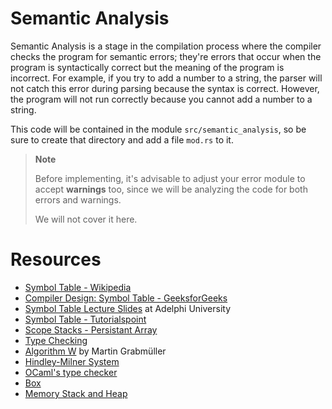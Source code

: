 # Semantic Analysis

Semantic Analysis is a stage in the compilation process where the compiler checks the program for semantic errors; they're errors that occur when the program is syntactically correct but the meaning of the program is incorrect. For example, if you try to add a number to a string, the parser will not catch this error during parsing because the syntax is correct. However, the program will not run correctly because you cannot add a number to a string.

This code will be contained in the module `src/semantic_analysis`, so be sure to create that directory and add a file `mod.rs` to it.

> **Note**
>
>  Before implementing, it's advisable to adjust your error module to accept **warnings** too, since we will be analyzing the code for both errors and warnings.
> 
> We will not cover it here.

# Resources
- [Symbol Table - Wikipedia](https://en.wikipedia.org/wiki/Symbol_table)
- [Compiler Design: Symbol Table - GeeksforGeeks](https://www.geeksforgeeks.org/symbol-table-compiler/)
- [Symbol Table Lecture Slides](https://home.adelphi.edu/~siegfried/cs372/372l3.pdf) at Adelphi University
- [Symbol Table - Tutorialspoint](https://www.tutorialspoint.com/compiler_design/compiler_design_symbol_table.htm)
- [Scope Stacks - Persistant Array](https://en.wikipedia.org/wiki/Persistent_array)
- [Type Checking](https://en.wikipedia.org/wiki/Type_checking)
- [Algorithm W](https://raw.githubusercontent.com/mgrabmueller/AlgorithmW/master/pdf/AlgorithmW.pdf) by Martin Grabmüller
- [Hindley-Milner System](https://pfudke.wordpress.com/2014/11/20/hindley-milner-type-inference-a-practical-example-2/)
- [OCaml's type checker](https://okmij.org/ftp/ML/generalization.html)
- [Box](https://doc.rust-lang.org/std/boxed/struct.Box.html)
- [Memory Stack and Heap](https://web.mit.edu/rust-lang_v1.25/arch/amd64_ubuntu1404/share/doc/rust/html/book/first-edition/the-stack-and-the-heap.html)